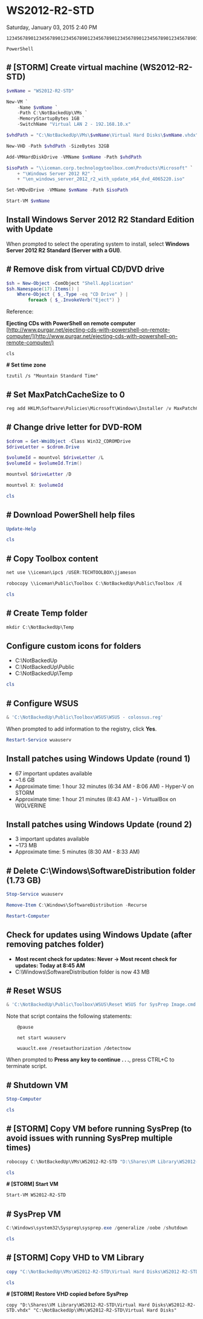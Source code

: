 ﻿# WS2012-R2-STD

Saturday, January 03, 2015
2:40 PM

```Console
12345678901234567890123456789012345678901234567890123456789012345678901234567890

PowerShell
```

## # [STORM] Create virtual machine (WS2012-R2-STD)

```PowerShell
$vmName = "WS2012-R2-STD"

New-VM `
    -Name $vmName `
    -Path C:\NotBackedUp\VMs `
    -MemoryStartupBytes 1GB `
    -SwitchName "Virtual LAN 2 - 192.168.10.x"

$vhdPath = "C:\NotBackedUp\VMs\$vmName\Virtual Hard Disks\$vmName.vhdx"

New-VHD -Path $vhdPath -SizeBytes 32GB

Add-VMHardDiskDrive -VMName $vmName -Path $vhdPath

$isoPath = "\\iceman.corp.technologytoolbox.com\Products\Microsoft" `
    + "\Windows Server 2012 R2" `
    + "\en_windows_server_2012_r2_with_update_x64_dvd_4065220.iso"

Set-VMDvdDrive -VMName $vmName -Path $isoPath

Start-VM $vmName
```

## Install Windows Server 2012 R2 Standard Edition with Update

When prompted to select the operating system to install, select **Windows Server 2012 R2 Standard (Server with a GUI)**.

## # Remove disk from virtual CD/DVD drive

```PowerShell
$sh = New-Object -ComObject "Shell.Application"
$sh.Namespace(17).Items() |
    Where-Object { $_.Type -eq "CD Drive" } |
        foreach { $_.InvokeVerb("Eject") }
```

Reference:

**Ejecting CDs with PowerShell on remote computer**\
[http://www.purgar.net/ejecting-cds-with-powershell-on-remote-computer/](http://www.purgar.net/ejecting-cds-with-powershell-on-remote-computer/)

```Console
cls
```

**# Set time zone**

```Console
tzutil /s "Mountain Standard Time"
```

## # Set MaxPatchCacheSize to 0

```PowerShell
reg add HKLM\Software\Policies\Microsoft\Windows\Installer /v MaxPatchCacheSize /t REG_DWORD /d 0 /f
```

## # Change drive letter for DVD-ROM

```PowerShell
$cdrom = Get-WmiObject -Class Win32_CDROMDrive
$driveLetter = $cdrom.Drive

$volumeId = mountvol $driveLetter /L
$volumeId = $volumeId.Trim()

mountvol $driveLetter /D

mountvol X: $volumeId
```

```PowerShell
cls
```

## # Download PowerShell help files

```PowerShell
Update-Help
```

```PowerShell
cls
```

## # Copy Toolbox content

```PowerShell
net use \\iceman\ipc$ /USER:TECHTOOLBOX\jjameson

robocopy \\iceman\Public\Toolbox C:\NotBackedUp\Public\Toolbox /E
```

```PowerShell
cls
```

## # Create Temp folder

```PowerShell
mkdir C:\NotBackedUp\Temp
```

## Configure custom icons for folders

- C:\\NotBackedUp
- C:\\NotBackedUp\\Public
- C:\\NotBackedUp\\Temp

```PowerShell
cls
```

## # Configure WSUS

```PowerShell
& 'C:\NotBackedUp\Public\Toolbox\WSUS\WSUS - colossus.reg'
```

When prompted to add information to the registry, click **Yes**.

```PowerShell
Restart-Service wuauserv
```

## Install patches using Windows Update (round 1)

- 67 important updates available
- ~1.6 GB
- Approximate time: 1 hour 32 minutes (6:34 AM - 8:06 AM) - Hyper-V on STORM
- Approximate time: 1 hour 21 minutes (8:43 AM - ) - VirtualBox on WOLVERINE

## Install patches using Windows Update (round 2)

- 3 important updates available
- ~173 MB
- Approximate time: 5 minutes (8:30 AM - 8:33 AM)

## # Delete C:\\Windows\\SoftwareDistribution folder (1.73 GB)

```PowerShell
Stop-Service wuauserv

Remove-Item C:\Windows\SoftwareDistribution -Recurse

Restart-Computer
```

## Check for updates using Windows Update (after removing patches folder)

- **Most recent check for updates: Never -> Most recent check for updates: Today at 8:45 AM**
- C:\\Windows\\SoftwareDistribution folder is now 43 MB

## # Reset WSUS

```PowerShell
& 'C:\NotBackedUp\Public\Toolbox\WSUS\Reset WSUS for SysPrep Image.cmd'
```

Note that script contains the following statements:

```Console
    @pause

    net start wuauserv

    wuauclt.exe /resetauthorization /detectnow
```

When prompted to **Press any key to continue . . .**, press CTRL+C to terminate script.

## # Shutdown VM

```PowerShell
Stop-Computer
```

```PowerShell
cls
```

## # [STORM] Copy VM before running SysPrep (to avoid issues with running SysPrep multiple times)

```PowerShell
robocopy C:\NotBackedUp\VMs\WS2012-R2-STD "D:\Shares\VM Library\WS2012-R2-STD" /E /MIR
```

```PowerShell
cls
```

**# [STORM] Start VM**

```PowerShell
Start-VM WS2012-R2-STD
```

## # SysPrep VM

```PowerShell
C:\Windows\system32\Sysprep\sysprep.exe /generalize /oobe /shutdown
```

```PowerShell
cls
```

## # [STORM] Copy VHD to VM Library

```PowerShell
copy "C:\NotBackedUp\VMs\WS2012-R2-STD\Virtual Hard Disks\WS2012-R2-STD.vhdx" \\iceman\VM-Library\VHDs
```

```PowerShell
cls
```

**# [STORM] Restore VHD copied before SysPrep**

```Console
copy "D:\Shares\VM Library\WS2012-R2-STD\Virtual Hard Disks\WS2012-R2-STD.vhdx" "C:\NotBackedUp\VMs\WS2012-R2-STD\Virtual Hard Disks"
```
